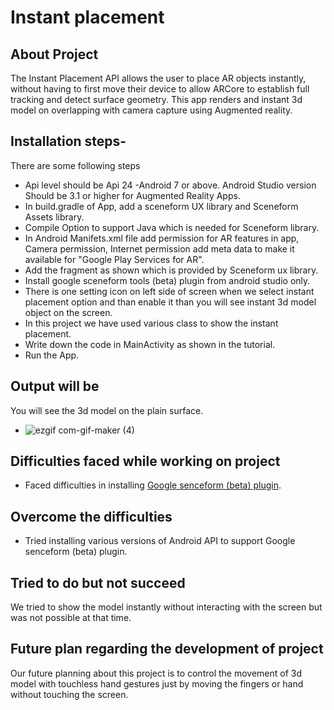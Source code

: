 # Instant placement
## About Project
The Instant Placement API allows the user to place AR objects instantly, without having to first move their device to allow ARCore to establish full tracking and detect surface geometry. This app renders and instant 3d model on overlapping with camera capture using Augmented reality.
## Installation steps-
There are some following steps 
- Api level should be Api 24 -Android 7 or above. Android Studio version Should be 3.1 or higher for Augmented Reality Apps.
- In build.gradle of App, add a sceneform UX library and Sceneform Assets library.
- Compile Option to support Java which is needed for Sceneform library.
- In Android Manifets.xml file add permission for AR features in app, Camera permission, Internet permission add meta data to make it available for "Google Play Services for AR".
- Add the fragment as shown which is provided by Sceneform ux library.
- Install google sceneform tools (beta) plugin from android studio only.
- There is one setting icon on left side of screen when we select instant placement option and than enable it than you will see instant 3d model object on the screen.
- In this project we have used various class to show the instant placement.
- Write down the code in MainActivity as shown in the tutorial.
- Run the App.

## Output will be
You will see the 3d model on the plain surface.
- ![ezgif com-gif-maker (4)](https://user-images.githubusercontent.com/78479435/127740790-16bfc993-f30c-46f3-a79b-58ea9ab577fc.gif)

## Difficulties faced while working on project
- Faced difficulties in installing [Google senceform (beta) plugin](https://plugins.jetbrains.com/plugin/10698-google-sceneform-tools-beta-).

## Overcome the difficulties
- Tried installing various versions of Android API to support Google senceform (beta) plugin.

## Tried to do but not succeed
We tried to show the model instantly without interacting with the screen but was not possible at that time.

## Future plan regarding the development of project
Our future planning about this project is to control the movement of 3d model with touchless hand gestures just by moving the fingers or hand without touching the screen.
